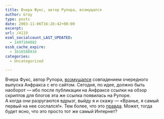 ```yaml
---
title: Вчера Фукс, автор Рупора, возмущался
author: Gray
type: posts
date: 2003-11-06T16:26:42+00:00
excerpt:
url: /4119
esml_socialcount_LAST_UPDATED:
  - 1497104882
essb_cache_expire:
  - 1616588934
categories:
  - Uncategorized

---
```








Вчера Фукс, автор Рупора, <a href="http://www.livejournal.com/users/foox/55135.html" target="_blank">возмущался</a> совпадением очередного выпуска Анфракса с его сайтом. Сегодня, по идее, должно быть наоборот &#8212; ибо после публикации на Анфраксе ссылки на обзор скриптов для блогов эта же ссылка появилась на Рупоре.  
А когда они разругаются вдрызг, выйду я и скажу &#8212; &#171;Вранье, я самый первый на нее сослался!&#187;. Тем более, что это <a href="http://www.searchengines.ru/blog/archives/000286.html" target="_blank">правда</a>. Может, тогда будет ясно, что это просто тот же самый Интернет?